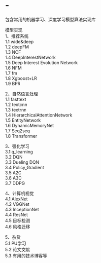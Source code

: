 # -
包含常用的机器学习、深度学习模型算法实现库

模型实现  
1、推荐系统  
1.1 wide&deep  
1.2 deepFM  
1.3 NCF  
1.4 DeepInterestNetwork   
1.5 Deep Interest Evolution Network  
1.6 NFM  
1.7 fm  
1.8 Xgboost+LR  
1.9 BPR  

2、自然语言处理  
1.1 fasttext  
1.2 textcnn  
1.3 textrnn  
1.4 HierarchicalAttentionNetwork  
1.5 EntityNetwork  
1.6 DynamicMemoryNet  
1.7 Seq2seq  
1.8 Transformer   

3、强化学习  
3.1 q_learning  
3.2 DQN  
3.3 Dueling DQN  
3.4 Policy_Gradient  
3.5 A2C  
3.6 A3C  
3.7 DDPG  

4、计算机视觉  
4.1 AlexNet  
4.2 VGGNet  
4.3 InceptionNet  
4.4 ResNet  
4.5 目标检测  
4.6 风格迁移  

5、杂货  
5.1 PU学习  
5.2 论文文献  
5.3 有用的技术博客等  
